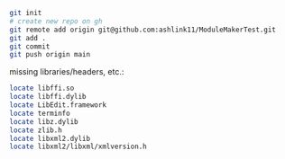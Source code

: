 
```bash
git init
# create new repo on gh
git remote add origin git@github.com:ashlink11/ModuleMakerTest.git
git add .
git commit
git push origin main
```

 
missing libraries/headers, etc.:

```bash
locate libffi.so   
locate libffi.dylib
locate LibEdit.framework
locate terminfo
locate libz.dylib
locate zlib.h
locate libxml2.dylib
locate libxml2/libxml/xmlversion.h
```